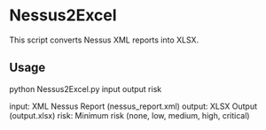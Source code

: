 # Nessus2Excel
This script converts Nessus XML reports into XLSX.

## Usage
python Nessus2Excel.py input output risk

input: XML Nessus Report (nessus_report.xml)
output: XLSX Output (output.xlsx)
risk: Minimum risk (none, low, medium, high, critical)